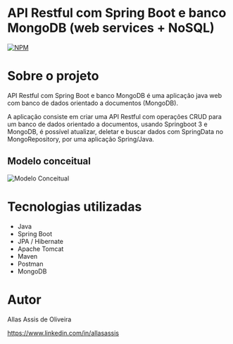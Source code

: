 #  API Restful com Spring Boot e banco MongoDB (web services + NoSQL)
[![NPM](https://img.shields.io/npm/l/react)](https://github.com/devsuperior/sds1-wmazoni/blob/master/LICENSE) 

# Sobre o projeto

API Restful com Spring Boot e banco MongoDB é uma aplicação java web com banco de dados orientado a documentos (MongoDB).

A aplicação consiste em criar uma API Restful com operações CRUD para um banco de dados orientado a documentos, usando Springboot 3 e MongoDB, é possível atualizar, deletar e buscar dados com SpringData no MongoRepository, por uma aplicação Spring/Java.

## Modelo conceitual
![Modelo Conceitual](https://user-images.githubusercontent.com/88514585/202191067-71f58e4d-7aa3-4589-9afe-dbc554701866.png)

# Tecnologias utilizadas
- Java
- Spring Boot
- JPA / Hibernate
- Apache Tomcat
- Maven
- Postman
- MongoDB

# Autor

Allas Assis de Oliveira

https://www.linkedin.com/in/allasassis
